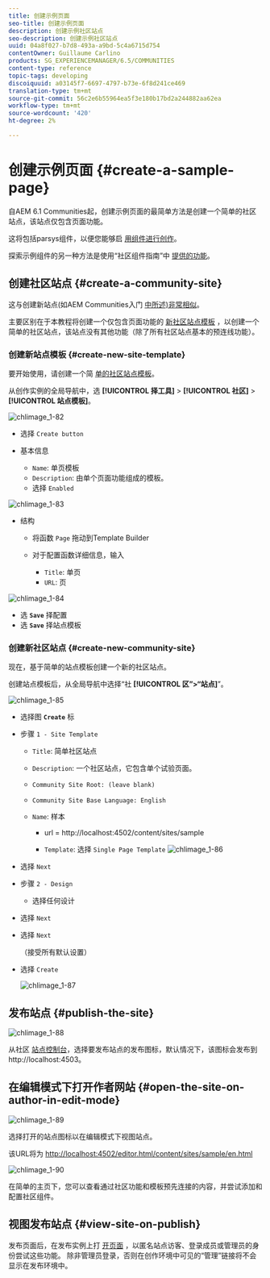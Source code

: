 ```yaml
---
title: 创建示例页面
seo-title: 创建示例页面
description: 创建示例社区站点
seo-description: 创建示例社区站点
uuid: 04a8f027-b7d8-493a-a9bd-5c4a6715d754
contentOwner: Guillaume Carlino
products: SG_EXPERIENCEMANAGER/6.5/COMMUNITIES
content-type: reference
topic-tags: developing
discoiquuid: a03145f7-6697-4797-b73e-6f8d241ce469
translation-type: tm+mt
source-git-commit: 56c2e6b55964ea5f3e180b17bd2a244882aa62ea
workflow-type: tm+mt
source-wordcount: '420'
ht-degree: 2%

---
```



# 创建示例页面 {#create-a-sample-page}

自AEM 6.1 Communities起，创建示例页面的最简单方法是创建一个简单的社区站点，该站点仅包含页面功能。

这将包括parsys组件，以便您能够启 [用组件进行创作](basics.md#accessing-communities-components)。

探索示例组件的另一种方法是使用“社区组件指南”中 [提供的功能](components-guide.md)。

## 创建社区站点 {#create-a-community-site}

这与创建新站点(如AEM Communities入门 [中所述)非常相似](getting-started.md)。

主要区别在于本教程将创建一个仅包含页面功能的 [新社区站点模板](functions.md#page-function) ，以创建一个简单的社区站点，该站点没有其他功能（除了所有社区站点基本的预连线功能）。

### 创建新站点模板 {#create-new-site-template}

要开始使用，请创建一个简 [单的社区站点模板](sites.md)。

从创作实例的全局导航中，选 **[!UICONTROL 择工具]** > **[!UICONTROL 社区]** > **[!UICONTROL 站点模板]**。

![chlimage_1-82](assets/chlimage_1-82.png)

* 选择 `Create button`
* 基本信息

   * `Name`: 单页模板
   * `Description`: 由单个页面功能组成的模板。
   * 选择 `Enabled`

![chlimage_1-83](assets/chlimage_1-83.png)

* 结构

   * 将函数 `Page` 拖动到Template Builder
   * 对于配置函数详细信息，输入

      * `Title`: 单页
      * `URL`: 页

![chlimage_1-84](assets/chlimage_1-84.png)

* 选 **`Save`** 择配置
* 选 **`Save`** 择站点模板

### 创建新社区站点 {#create-new-community-site}

现在，基于简单的站点模板创建一个新的社区站点。

创建站点模板后，从全局导航中选择“社 **[!UICONTROL 区”>“站点]**”。

![chlimage_1-85](assets/chlimage_1-85.png)

* 选择图 **`Create`** 标

* 步骤 `1 - Site Template`

   * `Title`: 简单社区站点
   * `Description`: 一个社区站点，它包含单个试验页面。
   * `Community Site Root: (leave blank)`
   * `Community Site Base Language: English`
   * `Name`: 样本

      * url = http://localhost:4502/content/sites/sample

      * `Template`: 选择 `Single Page Template`
      ![chlimage_1-86](assets/chlimage_1-86.png)


* 选择 `Next`
* 步骤 `2 - Design`

   * 选择任何设计

* 选择 `Next`
* 选择 `Next`

   （接受所有默认设置）

* 选择 `Create`

   ![chlimage_1-87](assets/chlimage_1-87.png)

## 发布站点 {#publish-the-site}

![chlimage_1-88](assets/chlimage_1-88.png)

从社区 [站点控制台](sites-console.md)，选择要发布站点的发布图标，默认情况下，该图标会发布到http://localhost:4503。

## 在编辑模式下打开作者网站 {#open-the-site-on-author-in-edit-mode}

![chlimage_1-89](assets/chlimage_1-89.png)

选择打开的站点图标以在编辑模式下视图站点。

该URL将为 [http://localhost:4502/editor.html/content/sites/sample/en.html](http://localhost:4502/editor.html/content/sites/sample/en.html)

![chlimage_1-90](assets/chlimage_1-90.png)

在简单的主页下，您可以查看通过社区功能和模板预先连接的内容，并尝试添加和配置社区组件。

## 视图发布站点 {#view-site-on-publish}

发布页面后，在发布实例上打 [开页面](http://localhost:4503/content/sites/sample/en.html) ，以匿名站点访客、登录成员或管理员的身份尝试这些功能。 除非管理员登录，否则在创作环境中可见的“管理”链接将不会显示在发布环境中。
